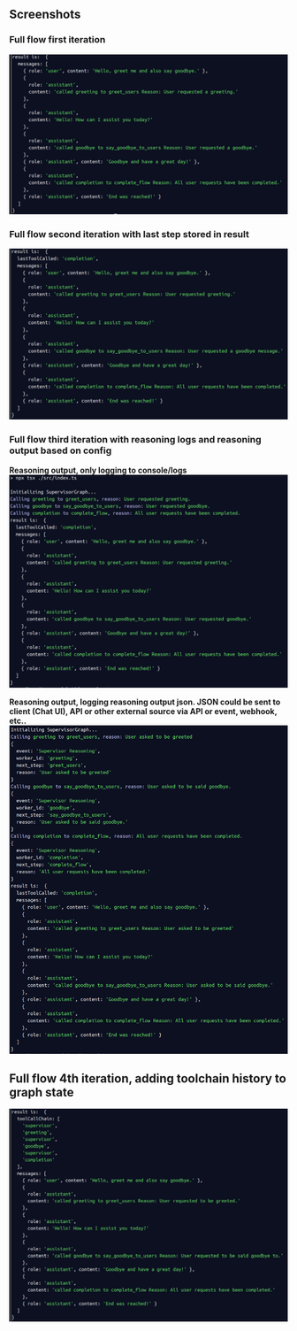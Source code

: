 




## Screenshots

### Full flow first iteration
![img.png](images/img.png)

### Full flow second iteration with last step stored in result
![img_1.png](images/img_1.png)


### Full flow third iteration with reasoning logs and reasoning output based on config
**Reasoning output, only logging to console/logs**
![img_2.png](images/img_2.png)

**Reasoning output, logging reasoning output json. JSON could be sent to client (Chat UI), API or other external source via API or event, webhook, etc..**
![img_3.png](images/img_3.png)


## Full flow 4th iteration, adding toolchain history to graph state
![Tool Chain History in graph state](images/tool-chain-history.png)
